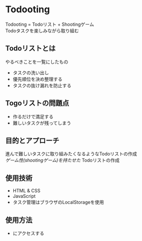 # Todooting
Todooting = Todoリスト + Shootingゲーム  
Todoタスクを楽しみながら取り組む

## Todoリストとは
やるべきことを一覧にしたもの
- タスクの洗い出し
- 優先順位を決め整理する
- タスクの抜け漏れを防止する

## Togoリストの問題点
- 作るだけで満足する
- 難しいタスクが残ってしまう

## 目的とアプローチ
進んで難しいタスクに取り組みたくなるようなTodoリストの作成  
*ゲーム性(shootingゲーム)を持たせた* Todoリストの作成

## 使用技術
- HTML & CSS
- JavaScript
- タスク管理はブラウザのLocalStorageを使用

## 使用方法
- にアクセスする

